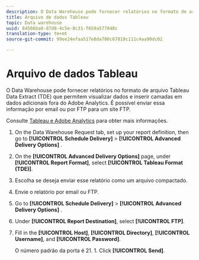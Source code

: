 ```yaml
---
description: O Data Warehouse pode fornecer relatórios no formato de arquivo Tableau Data Extract (TDE) que permitem visualizar dados e inserir camadas em dados adicionais fora do Adobe Analytics. É possível enviar essa informação por email ou por FTP para um site FTP.
title: Arquivo de dados Tableau
topic: Data warehouse
uuid: 84566ba8-87d8-4c5e-8c31-f659a577848c
translation-type: tm+mt
source-git-commit: 99ee24efaa517e8da700c67818c111c4aa90dc02

---
```



# Arquivo de dados Tableau

O Data Warehouse pode fornecer relatórios no formato de arquivo Tableau Data Extract (TDE) que permitem visualizar dados e inserir camadas em dados adicionais fora do Adobe Analytics. É possível enviar essa informação por email ou por FTP para um site FTP.

Consulte [Tableau e Adobe Analytics](https://www.tableausoftware.com/about/blog/2014/3/tableau-and-adobe-analytics-digital-marketing-gets-even-more-awesome-29491) para obter mais informações.

1. On the Data Warehouse Request tab, set up your report definition, then go to **[!UICONTROL Schedule Delivery]** &gt; **[!UICONTROL Advanced Delivery Options]** .
1. On the **[!UICONTROL Advanced Delivery Options]** page, under **[!UICONTROL Report Format]**, select **[!UICONTROL Tableau Format (TDE)]**.
1. Escolha se deseja enviar esse relatório como um arquivo compactado.
1. Envie o relatório por email ou FTP.

1. Go to **[!UICONTROL Schedule Delivery]** &gt; **[!UICONTROL Advanced Delivery Options]** .
1. Under **[!UICONTROL Report Destination]**, select **[!UICONTROL FTP]**.
1. Fill in the **[!UICONTROL Host]**, **[!UICONTROL Directory]**, **[!UICONTROL Username]**, and **[!UICONTROL Password]**.

   O número padrão da porta é 21. 1. Click **[!UICONTROL Send]**.
